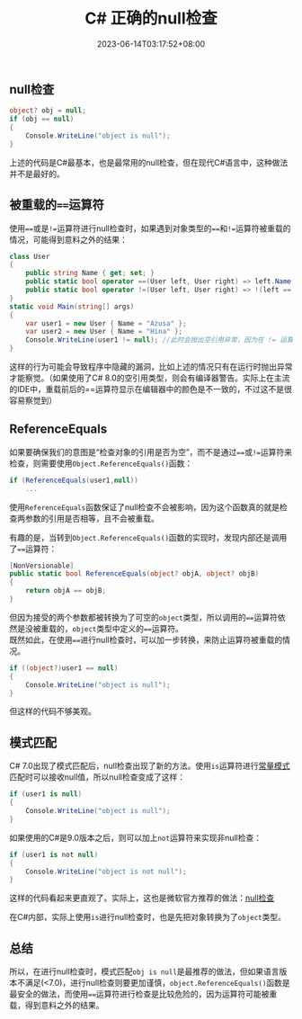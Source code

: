 ﻿---
title: "C# 正确的null检查"
date: 2023-06-14T03:17:52+08:00
tags: ["C#","C#基础"]
categories: [".NET"]
series: []
---

## null检查
```cs
object? obj = null;
if (obj == null)
{
    Console.WriteLine("object is null");
}
```

上述的代码是C#最基本，也是最常用的null检查，但在现代C#语言中，这种做法并不是最好的。


## 被重载的`==`运算符
使用`==`或是`!=`运算符进行null检查时，如果遇到对象类型的`==`和`!=`运算符被重载的情况，可能得到意料之外的结果：
```cs
class User
{
    public string Name { get; set; }
    public static bool operator ==(User left, User right) => left.Name == right.Name;
    public static bool operator !=(User left, User right) => !(left == right);
}
static void Main(string[] args)
{
    var user1 = new User { Name = "Azusa" };
    var user2 = new User { Name = "Hina" };
    Console.WriteLine(user1 != null); //此时会抛出空引用异常，因为在 != 运算符中引用了 null 的 Name 属性
}
```

这样的行为可能会导致程序中隐藏的漏洞，比如上述的情况只有在运行时抛出异常才能察觉。（如果使用了C# 8.0的空引用类型，则会有编译器警告。实际上在主流的IDE中，重载前后的==运算符显示在编辑器中的颜色是不一致的，不过这不是很容易察觉到）

## ReferenceEquals
如果要确保我们的意图是“检查对象的引用是否为空”，而不是通过`==`或`!=`运算符来检查，则需要使用`Object.ReferenceEquals()`函数：
```cs
if (ReferenceEquals(user1,null))
    ...
```
使用`ReferenceEquals`函数保证了null检查不会被影响，因为这个函数真的就是检查两参数的引用是否相等，且不会被重载。  

有趣的是，当转到`Object.ReferenceEquals()`函数的实现时，发现内部还是调用了`==`运算符：
```cs
[NonVersionable]
public static bool ReferenceEquals(object? objA, object? objB)
{
    return objA == objB;
}
```
但因为接受的两个参数都被转换为了可空的`object`类型，所以调用的`==`运算符依然是没被重载的，`object`类型中定义的`==`运算符。  
既然如此，在使用`==`进行null检查时，可以加一步转换，来防止运算符被重载的情况。
```cs
if ((object?)user1 == null)
{
    Console.WriteLine("object is null");
}
```
但这样的代码不够美观。

## 模式匹配
C# 7.0出现了模式匹配后，null检查出现了新的方法。使用`is`运算符进行[常量模式](https://learn.microsoft.com/zh-cn/dotnet/csharp/language-reference/operators/patterns#constant-pattern)匹配时可以接收null值，所以null检查变成了这样：
```cs
if (user1 is null)
{
    Console.WriteLine("object is null");
}
```
如果使用的C#是9.0版本之后，则可以加上`not`运算符来实现非null检查：
```cs
if (user1 is not null)
{
    Console.WriteLine("object is not null");
}
```

这样的代码看起来更直观了。实际上，这也是微软官方推荐的做法：[null检查](https://learn.microsoft.com/zh-cn/dotnet/csharp/fundamentals/functional/pattern-matching#null-checks)

在C#内部，实际上使用`is`进行null检查时，也是先把对象转换为了`object`类型。


## 总结
所以，在进行null检查时，模式匹配`obj is null`是最推荐的做法，但如果语言版本不满足(<7.0)，进行null检查则要更加谨慎，`object.ReferenceEquals()`函数是最安全的做法，而使用`==`运算符进行检查是比较危险的，因为运算符可能被重载，得到意料之外的结果。